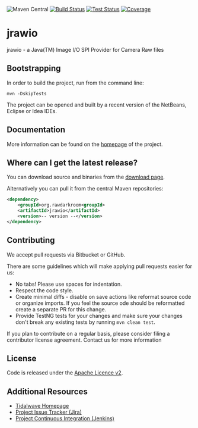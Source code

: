 ![Maven Central](https://img.shields.io/maven-central/v/org.rawdarkroom/jrawio.svg)
[![Build Status](https://img.shields.io/jenkins/s/http/services.tidalwave.it/ci/jrawio_Build_from_Scratch.svg)](http://services.tidalwave.it/ci/view/jrawio)
[![Test Status](https://img.shields.io/jenkins/t/http/services.tidalwave.it/ci/jrawio.svg)](http://services.tidalwave.it/ci/view/jrawio)
[![Coverage](https://img.shields.io/jenkins/c/http/services.tidalwave.it/ci/jrawio.svg)](http://services.tidalwave.it/ci/view/jrawio)

jrawio
================================

jrawio - a Java(TM) Image I/O SPI Provider for Camera Raw files


Bootstrapping
-------------

In order to build the project, run from the command line:

```mvn -DskipTests```

The project can be opened and built by a recent version of the NetBeans, Eclipse or Idea IDEs.


Documentation
-------------

More information can be found on the [homepage](http://jrawio.rawdarkroom.org) of the project.


Where can I get the latest release?
-----------------------------------
You can download source and binaries from the [download page](https://bitbucket.org/tidalwave/jrawio-src/src).

Alternatively you can pull it from the central Maven repositories:

```xml
<dependency>
    <groupId>org.rawdarkroom<groupId>
    <artifactId>jrawio</artifactId>
    <version>-- version --</version>
</dependency>
```


Contributing
------------

We accept pull requests via Bitbucket or GitHub.

There are some guidelines which will make applying pull requests easier for us:

* No tabs! Please use spaces for indentation.
* Respect the code style.
* Create minimal diffs - disable on save actions like reformat source code or organize imports. If you feel the source
  ode should be reformatted create a separate PR for this change.
* Provide TestNG tests for your changes and make sure your changes don't break any existing tests by running
```mvn clean test```.

If you plan to contribute on a regular basis, please consider filing a contributor license agreement. Contact us for
 more information


License
-------
Code is released under the [Apache Licence v2](https://www.apache.org/licenses/LICENSE-2.0.txt).


Additional Resources
--------------------

* [Tidalwave Homepage](http://tidalwave.it)
* [Project Issue Tracker (Jira)](http://services.tidalwave.it/jira/browse/JRW)
* [Project Continuous Integration (Jenkins)](http://services.tidalwave.it/ci/view/jrawio)
